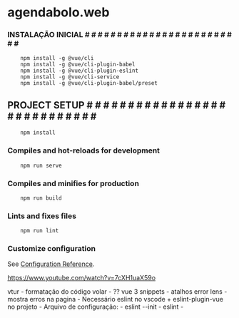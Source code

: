 # agendabolo.web

### INSTALAÇÃO INICIAL # # # # # # # # # # # # # # # # # # # # # # # # # # 
```
    npm install -g @vue/cli
    npm install -g @vue/cli-plugin-babel
    npm install -g @vue/cli-plugin-eslint
    npm install -g @vue/cli-service
    npm install -g @vue/cli-plugin-babel/preset
```

## PROJECT SETUP # # # # # # # # # # # # # # # # # # # # # # # # # # # # #
```
    npm install
```

### Compiles and hot-reloads for development
```
    npm run serve
```

### Compiles and minifies for production
```
    npm run build
```

### Lints and fixes files
```
    npm run lint
```

### Customize configuration
See [Configuration Reference](https://cli.vuejs.org/config/).


https://www.youtube.com/watch?v=7cXH1uaX59o



vtur            - formatação do código
volar           - ??
vue 3 snippets  - atalhos
error lens      - mostra erros na pagina 
                - Necessário eslint no vscode + eslint-plugin-vue no projeto
                - Arquivo de configuração:
                  - eslint --init
                  - 
eslint          - 